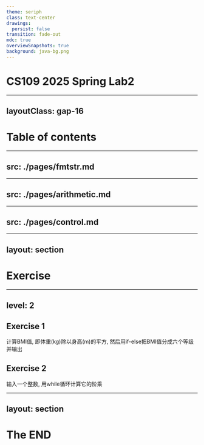 ```yaml
---
theme: seriph
class: text-center
drawings:
  persist: false
transition: fade-out
mdc: true
overviewSnapshots: true
background: java-bg.png
---
```

# CS109 2025 Spring Lab2

---
layoutClass: gap-16
---
# Table of contents

<Toc v-click minDepth="1" maxDepth="5" columns="2"></Toc>

---
src: ./pages/fmtstr.md
---

---
src: ./pages/arithmetic.md
---

---
src: ./pages/control.md
---

---
layout: section
---
# Exercise

---
level: 2
---
## Exercise 1

计算BMI值, 即体重(kg)除以身高(m)的平方, 然后用if-else把BMI值分成六个等级并输出

## Exercise 2

输入一个整数, 用while循环计算它的阶乘

---
layout: section
---
# The END
